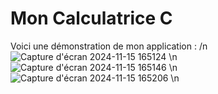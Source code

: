 # Mon Calculatrice C

Voici une démonstration de mon application :
/n
![Capture d'écran 2024-11-15 165124](https://github.com/user-attachments/assets/82ad0d84-06b0-4b03-8c88-5af9e1ad4ac8) \n
![Capture d'écran 2024-11-15 165146](https://github.com/user-attachments/assets/c0943173-1456-4fea-bc1a-a622ab25b73c) \n
![Capture d'écran 2024-11-15 165206](https://github.com/user-attachments/assets/ea2cfe56-c9b0-4cd7-9526-fa6b0d980e19) \n

